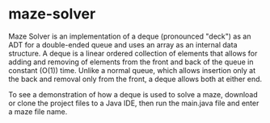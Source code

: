 # maze-solver

Maze Solver is an implementation of a deque (pronounced "deck") as an ADT for a double-ended queue and uses an array as 
an internal data structure. A deque is a linear ordered collection of elements that allows for adding and removing of 
elements from the front and back of the queue in constant (O(1)) time. Unlike a normal queue, which allows insertion 
only at the back and removal only from the front, a deque allows both at either end.

To see a demonstration of how a deque is used to solve a maze, download or clone the project files to a Java IDE, then run the
main.java file and enter a maze file name.
